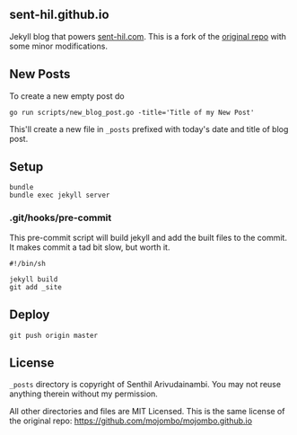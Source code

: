 ## sent-hil.github.io

Jekyll blog that powers [sent-hil.com](http://sent-hil.com). This is a fork of the [original repo](https://github.com/mojombo/mojombo.github.io) with some minor modifications.

## New Posts

To create a new empty post do

    go run scripts/new_blog_post.go -title='Title of my New Post'

This'll create a new file in `_posts` prefixed with today's date and title of blog post.

## Setup

```
bundle
bundle exec jekyll server
```

### .git/hooks/pre-commit

This pre-commit script will build jekyll and add the built files to the commit. It makes commit a tad bit slow, but worth it.

```
#!/bin/sh

jekyll build
git add _site
```

## Deploy

    git push origin master

## License

`_posts` directory is copyright of Senthil Arivudainambi. You may not reuse anything therein without my permission.

All other directories and files are MIT Licensed. This is the same license of the original repo: https://github.com/mojombo/mojombo.github.io
